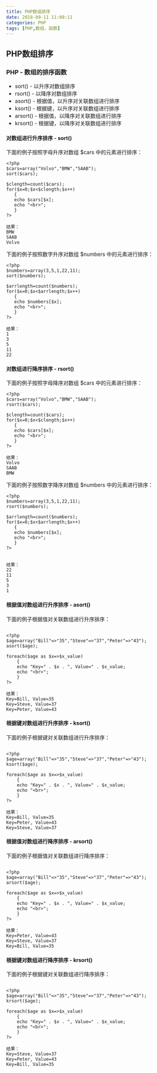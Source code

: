 ```yaml
---
title: PHP数组排序
date: 2018-09-11 11:09:11
categories: PHP
tags: [PHP,数组，函数]
---
```

## PHP数组排序

### PHP - 数组的排序函数

- sort() - 以升序对数组排序
- rsort() - 以降序对数组排序
- asort() - 根据值，以升序对关联数组进行排序
- ksort() - 根据键，以升序对关联数组进行排序
- arsort() - 根据值，以降序对关联数组进行排序
- krsort() - 根据键，以降序对关联数组进行排序

#### 对数组进行升序排序 - sort()
下面的例子按照字母升序对数组 $cars 中的元素进行排序：

```
<?php
$cars=array("Volvo","BMW","SAAB");
sort($cars);

$clength=count($cars);
for($x=0;$x<$clength;$x++)
   {
   echo $cars[$x];
   echo "<br>";
   }
?>

结果：
BMW
SAAB
Volvo

```

下面的例子按照数字升序对数组 $numbers 中的元素进行排序：


```
<?php
$numbers=array(3,5,1,22,11);
sort($numbers);

$arrlength=count($numbers);
for($x=0;$x<$arrlength;$x++)
   {
   echo $numbers[$x];
   echo "<br>";
   }
?>

结果：
1
3
5
11
22

```
#### 对数组进行降序排序 - rsort()
下面的例子按照字母降序对数组 $cars 中的元素进行排序：
```
<?php
$cars=array("Volvo","BMW","SAAB");
rsort($cars);

$clength=count($cars);
for($x=0;$x<$clength;$x++)
   {
   echo $cars[$x];
   echo "<br>";
   }
?>

结果：
Volvo
SAAB
BMW

```
下面的例子按照数字降序对数组 $numbers 中的元素进行排序：
```
<?php
$numbers=array(3,5,1,22,11);
rsort($numbers);

$arrlength=count($numbers);
for($x=0;$x<$arrlength;$x++)
   {
   echo $numbers[$x];
   echo "<br>";
   }
?>


结果：
22
11
5
3
1

```

#### 根据值对数组进行升序排序 - asort()
下面的例子根据值对关联数组进行升序排序：
```

<?php
$age=array("Bill"=>"35","Steve"=>"37","Peter"=>"43");
asort($age);

foreach($age as $x=>$x_value)
    {
    echo "Key=" . $x . ", Value=" . $x_value;
    echo "<br>";
    }
?>

结果：
Key=Bill, Value=35
Key=Steve, Value=37
Key=Peter, Value=43

```

#### 根据键对数组进行升序排序 - ksort()
下面的例子根据键对关联数组进行升序排序：
```

<?php
$age=array("Bill"=>"35","Steve"=>"37","Peter"=>"43");
ksort($age);

foreach($age as $x=>$x_value)
    {
    echo "Key=" . $x . ", Value=" . $x_value;
    echo "<br>";
    }
?>

结果：
Key=Bill, Value=35
Key=Peter, Value=43
Key=Steve, Value=37

```

#### 根据值对数组进行降序排序 - arsort()
下面的例子根据值对关联数组进行降序排序：
```

<?php
$age=array("Bill"=>"35","Steve"=>"37","Peter"=>"43");
arsort($age);

foreach($age as $x=>$x_value)
    {
    echo "Key=" . $x . ", Value=" . $x_value;
    echo "<br>";
    }
?>

结果：
Key=Peter, Value=43
Key=Steve, Value=37
Key=Bill, Value=35

```

#### 根据键对数组进行降序排序 - krsort()
下面的例子根据键对关联数组进行降序排序：
```

<?php
$age=array("Bill"=>"35","Steve"=>"37","Peter"=>"43");
krsort($age);

foreach($age as $x=>$x_value)
    {
    echo "Key=" . $x . ", Value=" . $x_value;
    echo "<br>";
    }
?>

结果：
Key=Steve, Value=37
Key=Peter, Value=43
Key=Bill, Value=35

```
